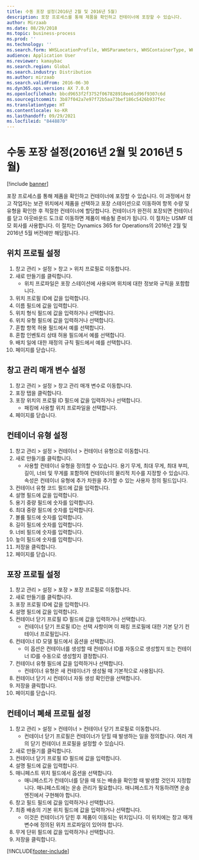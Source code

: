 ```yaml
---
title: 수동 포장 설정(2016년 2월 및 2016년 5월)
description: 포장 프로세스를 통해 제품을 확인하고 컨테이너에 포장할 수 있습니다.
author: Mirzaab
ms.date: 08/29/2018
ms.topic: business-process
ms.prod: ''
ms.technology: ''
ms.search.form: WHSLocationProfile, WHSParameters, WHSContainerType, WHSPackProfile, WHSCloseContainerProfile, InventLocationIdLookup, UnitOfMeasureLookup
audience: Application User
ms.reviewer: kamaybac
ms.search.region: Global
ms.search.industry: Distribution
ms.author: mirzaab
ms.search.validFrom: 2016-06-30
ms.dyn365.ops.version: AX 7.0.0
ms.openlocfilehash: bbcd9653f2f3752f067828918ee61d96f9307c6d
ms.sourcegitcommit: 3b87f042a7e97f72b5aa73bef186c5426b937fec
ms.translationtype: HT
ms.contentlocale: ko-KR
ms.lasthandoff: 09/29/2021
ms.locfileid: "8448870"
---
```

# <a name="set-up-manual-packing-february-2016--may-2016"></a>수동 포장 설정(2016년 2월 및 2016년 5월)

[!include [banner](../../includes/banner.md)]

포장 프로세스를 통해 제품을 확인하고 컨테이너에 포장할 수 있습니다. 이 과정에서 창고 작업자는 보관 위치에서 제품을 선택하고 포장 스테이션으로 이동하여 항목 수량 및 유형을 확인한 후 적절한 컨테이너에 할당합니다. 컨테이너가 완전히 포장되면 컨테이너를 닫고 아웃바운드 도크로 이동하면 제품이 배송될 준비가 됩니다. 이 절차는 USMF 데모 회사를 사용합니다. 이 절차는 Dynamics 365 for Operations의 2016년 2월 및 2016년 5월 버전에만 해당됩니다.


## <a name="set-up-location-profiles"></a>위치 프로필 설정
1. 창고 관리 > 설정 > 창고 > 위치 프로필로 이동합니다.
2. 새로 만들기를 클릭합니다.
    * 위치 프로파일은 포장 스테이션에 사용되며 위치에 대한 정보와 규칙을 포함합니다.  
3. 위치 프로필 ID에 값을 입력합니다.
4. 이름 필드에 값을 입력합니다.
5. 위치 형식 필드에 값을 입력하거나 선택합니다.
6. 위치 유형 필드에 값을 입력하거나 선택합니다.
7. 혼합 항목 허용 필드에서 예를 선택합니다.
8. 혼합 인벤토리 상태 허용 필드에서 예를 선택합니다.
9. 배치 일에 대한 재정의 규칙 필드에서 예를 선택합니다.
10. 페이지를 닫습니다.

## <a name="set-up-warehouse-management-parameters"></a>창고 관리 매개 변수 설정 
1. 창고 관리 > 설정 > 창고 관리 매개 변수로 이동합니다.
2. 포장 탭을 클릭합니다.
3. 포장 위치의 프로필 ID 필드에 값을 입력하거나 선택합니다.
    * 패킹에 사용할 위치 프로파일을 선택합니다.  
4. 페이지를 닫습니다.

## <a name="set-up-container-types"></a>컨테이너 유형 설정
1. 창고 관리 > 설정 > 컨테이너 > 컨테이너 유형으로 이동합니다.
2. 새로 만들기를 클릭합니다.
    * 사용할 컨테이너 유형을 정의할 수 있습니다. 용기 무게, 최대 무게, 최대 부피, 길이, 너비 및 무게를 포함하여 컨테이너의 물리적 치수를 지정할 수 있습니다.  속성은 컨테이너 유형에 추가 차원을 추가할 수 있는 사용자 정의 필드입니다.     
3. 컨테이너 유형 코드 필드에 값을 입력합니다.
4. 설명 필드에 값을 입력합니다.
5. 용기 중량 필드에 숫자를 입력합니다.
6. 최대 중량 필드에 숫자를 입력합니다.
7. 볼륨 필드에 숫자를 입력합니다.
8. 길이 필드에 숫자를 입력합니다.
9. 너비 필드에 숫자를 입력합니다.
10. 높이 필드에 숫자를 입력합니다.
11. 저장을 클릭합니다.
12. 페이지를 닫습니다.

## <a name="set-up-packing-profiles"></a>포장 프로필 설정
1. 창고 관리 > 설정 > 포장 > 포장 프로필로 이동합니다.
2. 새로 만들기를 클릭합니다.
3. 포장 프로필 ID에 값을 입력합니다.
4. 설명 필드에 값을 입력합니다.
5. 컨테이너 닫기 프로필 ID 필드에 값을 입력하거나 선택합니다.
    * 컨테이너 닫기 프로필 ID는 선택 사항이며 이 패킹 프로필에 대한 기본 닫기 컨테이너 프로필입니다.  
6. 컨테이너 ID 모델 필드에서 옵션을 선택합니다.
    * 이 옵션은 컨테이너를 생성할 때 컨테이너 ID를 자동으로 생성할지 또는 컨테이너 ID를 수동으로 생성할지 결정합니다.  
7. 컨테이너 유형 필드에 값을 입력하거나 선택합니다.
    * 컨테이너 유형은 새 컨테이너가 생성될 때 기본적으로 사용됩니다.  
8. 컨테이너 닫기 시 컨테이너 자동 생성 확인란을 선택합니다.
9. 저장을 클릭합니다.
10. 페이지를 닫습니다.

## <a name="set-up-container-closing-profiles"></a>컨테이너 폐쇄 프로필 설정
1. 창고 관리 > 설정 > 컨테이너 > 컨테이너 닫기 프로필로 이동합니다.
    * 컨테이너 닫기 프로필은 컨테이너가 닫힐 때 발생하는 일을 정의합니다. 여러 개의 닫기 컨테이너 프로필을 설정할 수 있습니다.       
2. 새로 만들기를 클릭합니다.
3. 컨테이너 닫기 프로필 ID 필드에 값을 입력합니다.
4. 설명 필드에 값을 입력합니다.
5. 매니페스트 위치 필드에서 옵션을 선택합니다.
    * 매니페스트가 컨테이너를 닫을 때 또는 배송을 확인할 때 발생할 것인지 지정합니다. 매니페스트에는 운송 관리가 필요합니다. 매니페스트가 작동하려면 운송 엔진에서 구현해야 합니다.  
6. 창고 필드 필드에 값을 입력하거나 선택합니다.
7. 최종 배송의 기본 위치 필드에 값을 입력하거나 선택합니다.
    * 이것은 컨테이너가 닫힌 후 제품이 이동되는 위치입니다. 이 위치에는 창고 매개 변수에 정의된 위치 프로파일이 있어야 합니다.  
8. 무게 단위 필드에 값을 입력하거나 선택합니다.
9. 저장을 클릭합니다.



[!INCLUDE[footer-include](../../../includes/footer-banner.md)]
